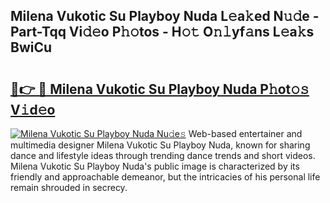 ## Milena Vukotic Su Playboy Nuda L𝚎a𝚔ed N𝚞𝚍e - Part-Tqq Vi𝚍𝚎o P𝚑𝚘tos - H𝚘𝚝 O𝚗𝚕yf𝚊ns L𝚎a𝚔s BwiCu

# <h2><a href="http://kf2t8t.oniu.top/?m=Milena+Vukotic+Su+Playboy+Nuda">🔗👉 🔴 Milena Vukotic Su Playboy Nuda P𝚑ot𝚘𝚜 V𝚒d𝚎o</a></h2>

[![Milena Vukotic Su Playboy Nuda Nu𝚍e𝚜](https://i.imgur.com/0qMVB7G.gif)](http://kf2t8t.oniu.top/?m=Milena+Vukotic+Su+Playboy+Nuda)
Web-based entertainer and multimedia designer Milena Vukotic Su Playboy Nuda, known for sharing dance and lifestyle ideas through trending dance trends and short videos. Milena Vukotic Su Playboy Nuda's public image is characterized by its friendly and approachable demeanor, but the intricacies of his personal life remain shrouded in secrecy.  
